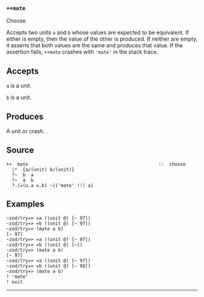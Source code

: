 ### `++mate`

Choose

Accepts two units `a` and `b` whose values are expected to be
equivalent. If either is empty, then the value of the other is produced.
If neither are empty, it asserts that both values are the same and
produces that value. If the assertion fails, `++mate` crashes with
`'mate'` in the stack trace.

Accepts
-------

`a` is a unit.

`b` is a unit.

Produces
--------

A unit or crash.

Source
------

    ++  mate                                                ::  choose
      |*  {a/(unit) b/(unit)}
      ?~  b  a
      ?~  a  b
      ?.(=(u.a u.b) ~|('mate' !!) a)


Examples
--------

    ~zod/try=> =a ((unit @) [~ 97])
    ~zod/try=> =b ((unit @) [~ 97])
    ~zod/try=> (mate a b)
    [~ 97]
    ~zod/try=> =a ((unit @) [~ 97])
    ~zod/try=> =b ((unit @) [~])
    ~zod/try=> (mate a b)
    [~ 97]
    ~zod/try=> =a ((unit @) [~ 97])
    ~zod/try=> =b ((unit @) [~ 98])
    ~zod/try=> (mate a b)
    ! 'mate'
    ! exit



***
